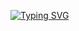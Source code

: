 [![Typing SVG](https://readme-typing-svg.demolab.com?font=Fira+Code&pause=1000&width=435&lines=Hi+I'm+Omniscient)](https://git.io/typing-svg)
